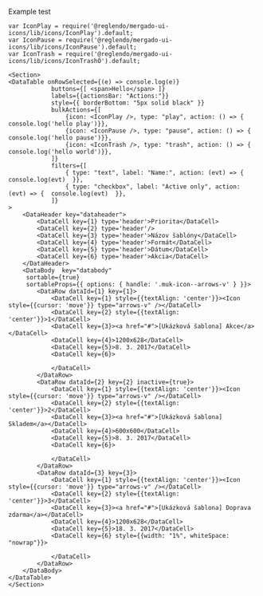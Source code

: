 Example test

    var IconPlay = require('@reglendo/mergado-ui-icons/lib/icons/IconPlay').default;
    var IconPause = require('@reglendo/mergado-ui-icons/lib/icons/IconPause').default;
    var IconTrash = require('@reglendo/mergado-ui-icons/lib/icons/IconTrashO').default;

    <Section>
    <DataTable onRowSelected={(e) => console.log(e)}
                buttons={[ <span>Hello</span> ]}
                labels={{actionsBar: "Actions:"}}
                style={{ borderBottom: "5px solid black" }}
                bulkActions={[
                    {icon: <IconPlay />, type: "play", action: () => { console.log('hello play')}},
                    {icon: <IconPause />, type: "pause", action: () => { console.log('hello pause')}},
                    {icon: <IconTrash />, type: "trash", action: () => { console.log('hello world')}},
                ]}
                filters={[
                    { type: "text", label: "Name:", action: (evt) => {  console.log(evt)  }},
                    { type: "checkbox", label: "Active only", action: (evt) => {  console.log(evt)  }},
                ]}
    >
        <DataHeader key="dataheader">
            <DataCell key={1} type='header'>Priorita</DataCell>
            <DataCell key={2} type='header'/>
            <DataCell key={3} type='header'>Názov šablóny</DataCell>
            <DataCell key={4} type='header'>Formát</DataCell>
            <DataCell key={5} type='header'>Dátum</DataCell>
            <DataCell key={6} type='header'>Akcia</DataCell>
        </DataHeader>
        <DataBody  key="databody"
         sortable={true}
         sortableProps={{ options: { handle: '.muk-icon--arrows-v' } }}>
            <DataRow dataId={1} key={1}>
                <DataCell key={1} style={{textAlign: 'center'}}><Icon style={{cursor: 'move'}} type="arrows-v" /></DataCell>
                <DataCell key={2} style={{textAlign: 'center'}}>1</DataCell>
                <DataCell key={3}><a href="#">[Ukázková šablona] Akce</a></DataCell>
                <DataCell key={4}>1200x628</DataCell>
                <DataCell key={5}>8. 3. 2017</DataCell>
                <DataCell key={6}>

                </DataCell>
            </DataRow>
            <DataRow dataId={2} key={2} inactive={true}>
                <DataCell key={1} style={{textAlign: 'center'}}><Icon style={{cursor: 'move'}} type="arrows-v" /></DataCell>
                <DataCell key={2} style={{textAlign: 'center'}}>2</DataCell>
                <DataCell key={3}><a href="#">[Ukázková šablona] Skladem</a></DataCell>
                <DataCell key={4}>600x600</DataCell>
                <DataCell key={5}>8. 3. 2017</DataCell>
                <DataCell key={6}>

                </DataCell>
            </DataRow>
            <DataRow dataId={3} key={3}>
                <DataCell key={1} style={{textAlign: 'center'}}><Icon style={{cursor: 'move'}} type="arrows-v" /></DataCell>
                <DataCell key={2} style={{textAlign: 'center'}}>3</DataCell>
                <DataCell key={3}><a href="#">[Ukázková šablona] Doprava zdarma</a></DataCell>
                <DataCell key={4}>1200x628</DataCell>
                <DataCell key={5}>18. 3. 2017</DataCell>
                <DataCell key={6} style={{width: "1%", whiteSpace: "nowrap"}}>

                </DataCell>
            </DataRow>
        </DataBody>
    </DataTable>
    </Section>


